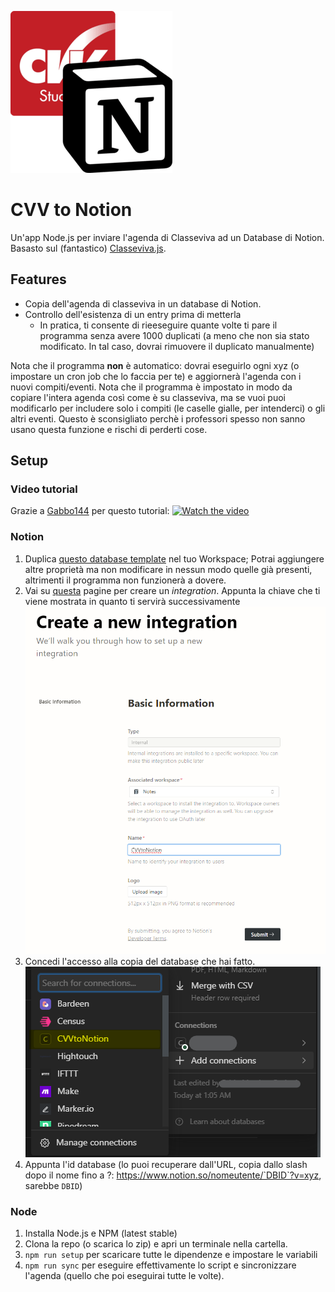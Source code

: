![Logo](img/logo.png)

# CVV to Notion

Un'app Node.js per inviare l'agenda di Classeviva ad un Database di Notion. Basasto sul (fantastico) [Classeviva.js](https://github.com/47PADO47/Classeviva.js/).

## Features

- Copia dell'agenda di classeviva in un database di Notion.
- Controllo dell'esistenza di un entry prima di metterla
  - In pratica, ti consente di rieeseguire quante volte ti pare il programma senza avere 1000 duplicati (a meno che non sia stato modificato. In tal caso, dovrai rimuovere il duplicato manualmente)

Nota che il programma **non** è automatico: dovrai eseguirlo ogni xyz (o impostare un cron job che lo faccia per te) e aggiornerà l'agenda con i nuovi compiti/eventi. Nota che il programma è impostato in modo da copiare l'intera agenda così come è su classeviva, ma se vuoi puoi modificarlo per includere solo i compiti (le caselle gialle, per intenderci) o gli altri eventi.
Questo è sconsigliato perchè i professori spesso non sanno usano questa funzione e rischi di perderti cose.

## Setup

### Video tutorial
Grazie a [Gabbo144](https://github.com/Gabbo144) per questo tutorial:
[![Watch the video](https://img.youtube.com/vi/bw_Ae9YystY/maxresdefault.jpg)](https://youtu.be/bw_Ae9YystY)


### Notion

1. Duplica [questo database template](https://fabio53443.notion.site/3a3450e03cc64560adcad5139f191ab3) nel tuo Workspace; Potrai aggiungere altre proprietà ma non modificare in nessun modo quelle già presenti, altrimenti il programma non funzionerà a dovere.
2. Vai su [questa](https://www.notion.so/my-integrations) pagine per creare un _integration_. Appunta la chiave che ti viene mostrata in quanto ti servirà successivamente
![Integration](img/image.png) 
3. Concedi l'accesso alla copia del database che hai fatto.
![db](img/db.png)
4. Appunta l'id database (lo puoi recuperare dall'URL, copia dallo slash dopo il nome fino a ?: https://www.notion.so/nomeutente/`DBID`?v=xyz, sarebbe `DBID`)

### Node

1. Installa Node.js e NPM (latest stable)
2. Clona la repo (o scarica lo zip) e apri un terminale nella cartella.
3. `npm run setup` per scaricare tutte le dipendenze e impostare le variabili
4. `npm run sync` per eseguire effettivamente lo script e sincronizzare l'agenda (quello che poi eseguirai tutte le volte).
